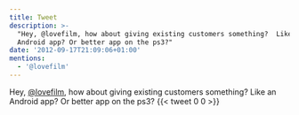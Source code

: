 ```yaml
---
title: Tweet
description: >-
  "Hey, @lovefilm, how about giving existing customers something?  Like an
  Android app? Or better app on the ps3?"
date: '2012-09-17T21:09:06+01:00'
mentions:
  - '@lovefilm'
---
```

Hey, [@lovefilm](https://twitter.com/@lovefilm), how about giving existing customers something?  Like an Android app? Or better app on the ps3?
      {{< tweet 0 0 >}}
    
